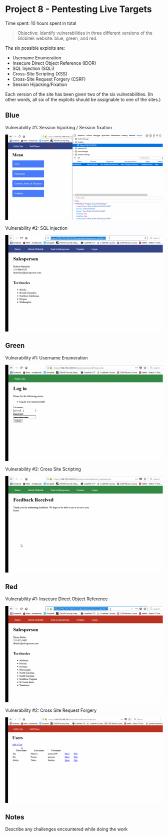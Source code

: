 # Project 8 - Pentesting Live Targets

Time spent: 10 hours spent in total

> Objective: Identify vulnerabilities in three different versions of the Globitek website: blue, green, and red.

The six possible exploits are:
* Username Enumeration
* Insecure Direct Object Reference (IDOR)
* SQL Injection (SQLi)
* Cross-Site Scripting (XSS)
* Cross-Site Request Forgery (CSRF)
* Session Hijacking/Fixation

Each version of the site has been given two of the six vulnerabilities. (In other words, all six of the exploits should be assignable to one of the sites.)

## Blue

Vulnerability #1: Session hijacking / Session fixation

![alt text][logo0]

[logo0]:https://github.com/ke301/facebookhackingweek8/blob/master/blue2.gif

Vulnerability #2: SQL injection

![alt text][logo1]

[logo1]: https://github.com/ke301/facebookhackingweek8/blob/master/blue1.gif


## Green

Vulnerability #1: Username Enumeration

![alt text][logo2]

[logo2]:https://github.com/ke301/facebookhackingweek8/blob/master/green1.gif

Vulnerability #2: Cross Site Scripting

![alt text][logo3]

[logo3]:https://github.com/ke301/facebookhackingweek8/blob/master/green2.gif


## Red

Vulnerability #1: Insecure Direct Object Reference

![alt text][logo4]

[logo4]:https://github.com/ke301/facebookhackingweek8/blob/master/red1.gif

Vulnerability #2: Cross Site Request Forgery

![alt text][logo5]

[logo5]:https://github.com/ke301/facebookhackingweek8/blob/master/red2.gif


## Notes

Describe any challenges encountered while doing the work

